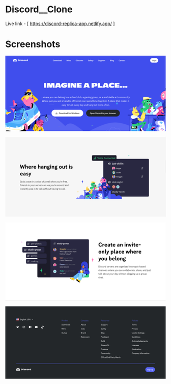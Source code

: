 # Discord__Clone

Live link - [ https://discord-replica-app.netlify.app/ ]

# Screenshots

![Alt Text](https://raw.githubusercontent.com/aniruddha-gade/Discord__Clone/main/screenshots/image1.png)

![Alt Text](https://raw.githubusercontent.com/aniruddha-gade/Discord__Clone/main/screenshots/image2.png)

![Alt Text](https://raw.githubusercontent.com/aniruddha-gade/Discord__Clone/main/screenshots/image3.png)

![Alt Text](https://raw.githubusercontent.com/aniruddha-gade/Discord__Clone/main/screenshots/image4.png)
